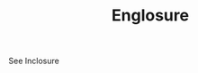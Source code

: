 ---
title: Englosure
letter: E
permalink: "/definitions/bld-englosure.html"
body: See Inclosure
published_at: '2018-07-07'
source: Black's Law Dictionary 2nd Ed (1910)
layout: post
---